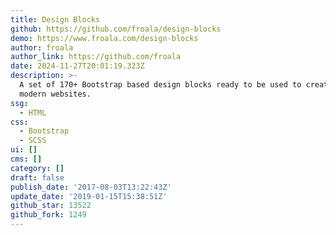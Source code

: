 ```yaml
---
title: Design Blocks
github: https://github.com/froala/design-blocks
demo: https://www.froala.com/design-blocks
author: froala
author_link: https://github.com/froala
date: 2024-11-27T20:01:19.323Z
description: >-
  A set of 170+ Bootstrap based design blocks ready to be used to create clean
  modern websites.
ssg:
  - HTML
css:
  - Bootstrap
  - SCSS
ui: []
cms: []
category: []
draft: false
publish_date: '2017-08-03T13:22:43Z'
update_date: '2019-01-15T15:38:51Z'
github_star: 13522
github_fork: 1249
---
```

